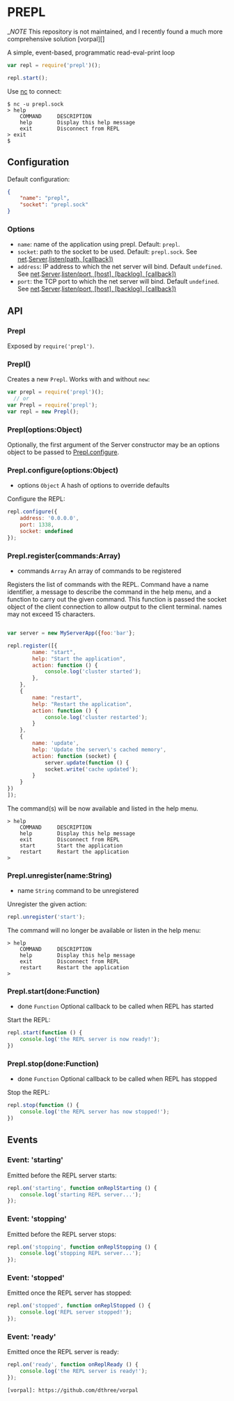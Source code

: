 PREPL
=====

_*NOTE* This repository is not maintained, and I recently 
found a much more comprehensive solution [vorpal][]

A simple, event-based, programmatic read-eval-print loop

```javascript
var repl = require('prepl')();

repl.start();
```

Use [nc](http://en.wikipedia.org/wiki/Netcat) to connect:

    $ nc -u prepl.sock
    > help
        COMMAND     DESCRIPTION
        help        Display this help message
        exit        Disconnect from REPL
    > exit
    $ 

## Configuration
Default configuration:
```json
{
    "name": "prepl",
    "socket": "prepl.sock"
}
```

### Options
* `name`: name of the application using prepl.  Default: `prepl`.
* `socket`: path to the socket to be used.  Default: `prepl.sock`.  See [net](http://nodejs.org/api/net.html).[Server](http://nodejs.org/api/net.html#net_class_net_server).[listen(path, [callback])](http://nodejs.org/api/net.html#net_server_listen_path_callback)
* `address`: IP address to which the net server will bind.  Default `undefined`.  See [net](http://nodejs.org/api/net.html).[Server](http://nodejs.org/api/net.html#net_class_net_server).[listen(port, [host], [backlog], [callback])](http://nodejs.org/api/net.html#net_server_listen_port_host_backlog_callback)
* `port`: the TCP port to which the net server will bind.  Default `undefined`.  See [net](http://nodejs.org/api/net.html).[Server](http://nodejs.org/api/net.html#net_class_net_server).[listen(port, [host], [backlog], [callback])](http://nodejs.org/api/net.html#net_server_listen_port_host_backlog_callback)

## API

### Prepl
Exposed by `require('prepl')`.

### Prepl()
Creates a new `Prepl`.  Works with and without `new`:

```javascript
var prepl = require('prepl')();
  // or
var Prepl = require('prepl');
var repl = new Prepl();
```

### Prepl(options:Object)

Optionally, the first argument of the Server constructor may be an options object to be passed to [Prepl.configure](#preplconfigureoptionsobject).

### Prepl.configure(options:Object)
* options `Object` A hash of options to override defaults

Configure the REPL:

```javascript
repl.configure({
    address: '0.0.0.0',
    port: 1338,
    socket: undefined
});
```

### Prepl.register(commands:Array)
* commands `Array` An array of commands to be registered

Registers the list of commands with the REPL. Command have a name identifier, a message to describe the command in the help menu, and a function to carry out the given command.  This function is passed the socket object of the client connection to allow output to the client terminal.  names may not exceed 15 characters.

```javascript

var server = new MyServerApp({foo:'bar'};

repl.register([{
        name: "start",
        help: "Start the application",
        action: function () {
            console.log('cluster started');
        },
    },
    {
        name: "restart",
        help: "Restart the application",
        action: function () {
            console.log('cluster restarted');
        }
    }, 
    {
        name: 'update',
        help: 'Update the server\'s cached memory',
        action: function (socket) {
            server.update(function () {
            socket.write('cache updated');
        }
    }
})
]);
```

The command(s) will be now available and listed in the help menu.

    > help
        COMMAND     DESCRIPTION
        help        Display this help message
        exit        Disconnect from REPL
        start       Start the application
        restart     Restart the application
    >

### Prepl.unregister(name:String)
* name `String` command to be unregistered
 
Unregister the given action:

```javascript
repl.unregister('start');
```

The command will no longer be available or listen in the help menu:

    > help
        COMMAND     DESCRIPTION
        help        Display this help message
        exit        Disconnect from REPL
        restart     Restart the application
    >

### Prepl.start(done:Function)
* done `Function` Optional callback to be called when REPL has started

Start the REPL:
```javascript
repl.start(function () {
    console.log('the REPL server is now ready!');
})
```

### Prepl.stop(done:Function)
* done `Function` Optional callback to be called when REPL has stopped

Stop the REPL:
```javascript
repl.stop(function () {
    console.log('the REPL server has now stopped!');
})
```

## Events

### Event: 'starting'
Emitted before the REPL server starts:

```javascript
repl.on('starting', function onReplStarting () {
    console.log('starting REPL server...');
});
```

### Event: 'stopping'
Emitted before the REPL server stops:

```javascript
repl.on('stopping', function onReplStopping () {
    console.log('stopping REPL server...');
});
```

### Event: 'stopped'
Emitted once the REPL server has stopped:

```javascript
repl.on('stopped', function onReplStopped () {
    console.log('REPL server stopped!');
});
```

### Event: 'ready'
Emitted once the REPL server is ready:

```javascript
repl.on('ready', function onReplReady () {
    console.log('the REPL server is ready!');
});
```

    [vorpal]: https://github.com/dthree/vorpal
